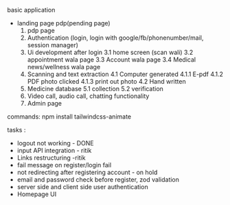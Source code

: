 basic application

- landing page pdp(pending page)
  1.  pdp page
  2.  Authentication (login, login with google/fb/phonenumber/mail, session manager)
  3.  Ui development after login
      3.1 home screen (scan wali)
      3.2 appointment wala page
      3.3 Account wala page
      3.4 Medical news/wellness wala page
  4.  Scanning and text extraction
      4.1 Computer generated
      4.1.1 E-pdf
      4.1.2 PDF photo clicked
      4.1.3 print out photo
      4.2 Hand written
  5.  Medicine database
      5.1 collection
      5.2 verification
  6.  Video call, audio call, chatting functionality
  7.  Admin page

commands:
npm install tailwindcss-animate

tasks :

- logout not working - DONE
- input API integration - ritik
- Links restructuring -ritik
- fail message on register/login fail
- not redirecting after registering account - on hold
- email and password check before register, zod validation
- server side and client side user authentication
- Homepage UI
